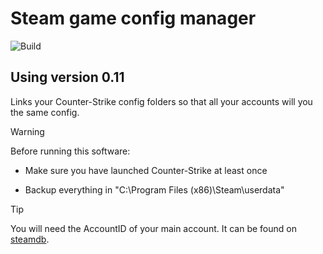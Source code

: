 # Steam game config manager

![Build](https://github.com/perttunurmi/SteamGameConfigManager/actions/workflows/maven.yml/badge.svg)

## Using version 0.11

Links your Counter-Strike config folders so that all your accounts
will you the same config.

> [!WARNING]
> Before running this software:
>
> * Make sure you have launched Counter-Strike at least once
>
> * Backup everything in "C:\Program Files (x86)\Steam\userdata"
>

> [!TIP]
> You will need the AccountID of your main account.
> It can be found on [steamdb](https://steamdb.info/calculator/).
>
